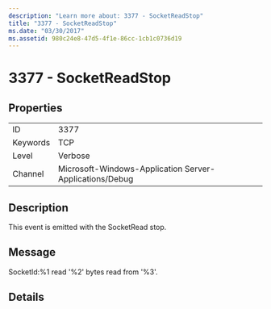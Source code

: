 ```yaml
---
description: "Learn more about: 3377 - SocketReadStop"
title: "3377 - SocketReadStop"
ms.date: "03/30/2017"
ms.assetid: 980c24e8-47d5-4f1e-86cc-1cb1c0736d19
---
```

# 3377 - SocketReadStop

## Properties  
  
|||  
|-|-|  
|ID|3377|  
|Keywords|TCP|  
|Level|Verbose|  
|Channel|Microsoft-Windows-Application Server-Applications/Debug|  
  
## Description  

 This event is emitted with the SocketRead stop.  
  
## Message  

 SocketId:%1 read '%2' bytes read from '%3'.  
  
## Details
